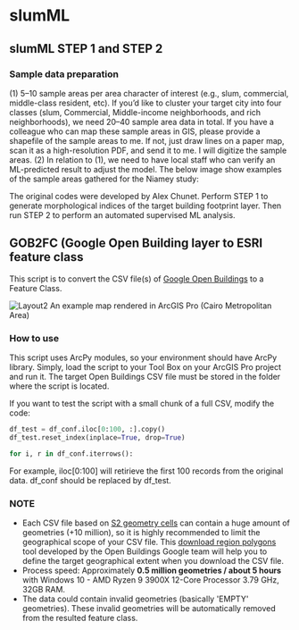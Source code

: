 # slumML

## slumML STEP 1 and STEP 2

### Sample data preparation
(1) 5–10 sample areas per area character of interest (e.g., slum, commercial, middle-class resident, etc). If you’d like to cluster your target city into four classes (slum, Commercial, Middle-income neighborhoods, and rich neighborhoods), we need 20–40 sample area data in total. If you have a colleague who can map these sample areas in GIS, please provide a shapefile of the sample areas to me. If not, just draw lines on a paper map, scan it as a high-resolution PDF, and send it to me. I will digitize the sample areas.
(2) In relation to (1), we need to have local staff who can verify an ML-predicted result to adjust the model.
The below image show examples of the sample areas gathered for the Niamey study:


The original codes were developed by Alex Chunet.
Perform STEP 1 to generate morphological indices of the target building footprint layer. Then run STEP 2 to perform an automated supervised ML analysis.

## GOB2FC (Google Open Building layer to ESRI feature class
This script is to convert the CSV file(s) of [Google Open Buildings](https://sites.research.google/open-buildings/) to a Feature Class.

![Layout2](https://user-images.githubusercontent.com/64405484/137813865-0abd8f0c-ff15-4980-9251-042a8f9dc66b.png)
An example map rendered in ArcGIS Pro (Cairo Metropolitan Area)

### How to use
This script uses ArcPy modules, so your environment should have ArcPy library. Simply, load the script to your Tool Box on your ArcGIS Pro project and run it. The target Open Buildings CSV file must be stored in the folder where the script is located.

If you want to test the script with a small chunk of a full CSV, modify the code:

```python
df_test = df_conf.iloc[0:100, :].copy()
df_test.reset_index(inplace=True, drop=True)

for i, r in df_conf.iterrows():
```
For example, iloc[0:100] will retirieve the first 100 records from the original data. df_conf should be replaced by df_test.

### NOTE

* Each CSV file based on [S2 geometry cells](https://s2geometry.io/) can contain a huge amount of geometries (+10 million), so it is highly recommended to limit the geographical scope of your CSV file. This [download region polygons](https://colab.research.google.com/github/google-research/google-research/blob/master/building_detection/open_buildings_download_region_polygons.ipynb#scrollTo=fwxfj3B1qUWu) tool developed by the Open Buildings Google team will help you to define the target geographical extent when you download the CSV file.
* Process speed: Approximately **0.5 million geometries / about 5 hours** with Windows 10 - AMD Ryzen 9 3900X 12-Core Processor 3.79 GHz, 32GB RAM.
* The data could contain invalid geometries (basically 'EMPTY' geometries). These invalid geometries will be automatically removed from the resulted feature class.
